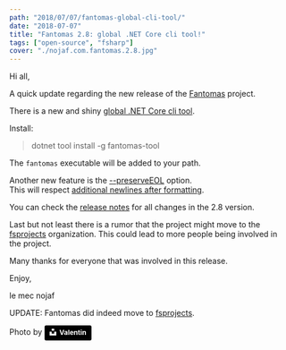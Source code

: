 ```yaml
---
path: "2018/07/07/fantomas-global-cli-tool/"
date: "2018-07-07"
title: "Fantomas 2.8: global .NET Core cli tool!"
tags: ["open-source", "fsharp"]
cover: "./nojaf.com.fantomas.2.8.jpg"
---
```


Hi all,

A quick update regarding the new release of the [Fantomas](https://github.com/dungpa/fantomas) project.

There is a new and shiny [global .NET Core cli tool](https://www.nuget.org/packages/fantomas-tool/).

Install:

> dotnet tool install -g fantomas-tool

The `fantomas` executable will be added to your path.

Another new feature is the [--preserveEOL](https://github.com/dungpa/fantomas/blob/master/docs/Documentation.md#preferences) option.  
This will respect [additional newlines after formatting](https://github.com/dungpa/fantomas/issues/143).

You can check the [release notes](https://github.com/dungpa/fantomas/blob/master/RELEASE_NOTES.md) for all changes in the 2.8 version.

Last but not least there is a rumor that the project might move to the [fsprojects](https://github.com/fsprojects) organization. This could lead to more people being involved in the project.

Many thanks for everyone that was involved in this release.

Enjoy,

le mec nojaf

UPDATE: Fantomas did indeed move to [fsprojects](https://github.com/fsprojects/fantomas).

Photo by <a style="background-color:black;color:white;text-decoration:none;padding:4px 6px;font-family:-apple-system, BlinkMacSystemFont, &quot;San Francisco&quot;, &quot;Helvetica Neue&quot;, Helvetica, Ubuntu, Roboto, Noto, &quot;Segoe UI&quot;, Arial, sans-serif;font-size:12px;font-weight:bold;line-height:1.2;display:inline-block;border-radius:3px" href="https://unsplash.com/@valentindotxyz?utm_medium=referral&amp;utm_campaign=photographer-credit&amp;utm_content=creditBadge" target="_blank" rel="noopener noreferrer" title="Download free do whatever you want high-resolution photos from Valentin"><span style="display:inline-block;padding:2px 3px"><svg xmlns="http://www.w3.org/2000/svg" style="height:12px;width:auto;position:relative;vertical-align:middle;top:-2px;fill:white" viewBox="0 0 32 32"><title>unsplash-logo</title><path d="M10 9V0h12v9H10zm12 5h10v18H0V14h10v9h12v-9z"></path></svg></span><span style="display:inline-block;padding:2px 3px">Valentin</span></a>
